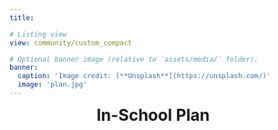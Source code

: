 ```yaml
---
title:

# Listing view
view: community/custom_compact

# Optional banner image (relative to `assets/media/` folder).
banner:
  caption: 'Image credit: [**Unsplash**](https://unsplash.com/)'
  image: 'plan.jpg'
---
```

<div style="text-align: center; font-size: 2em; font-weight: bold;">
  In-School Plan
</div>